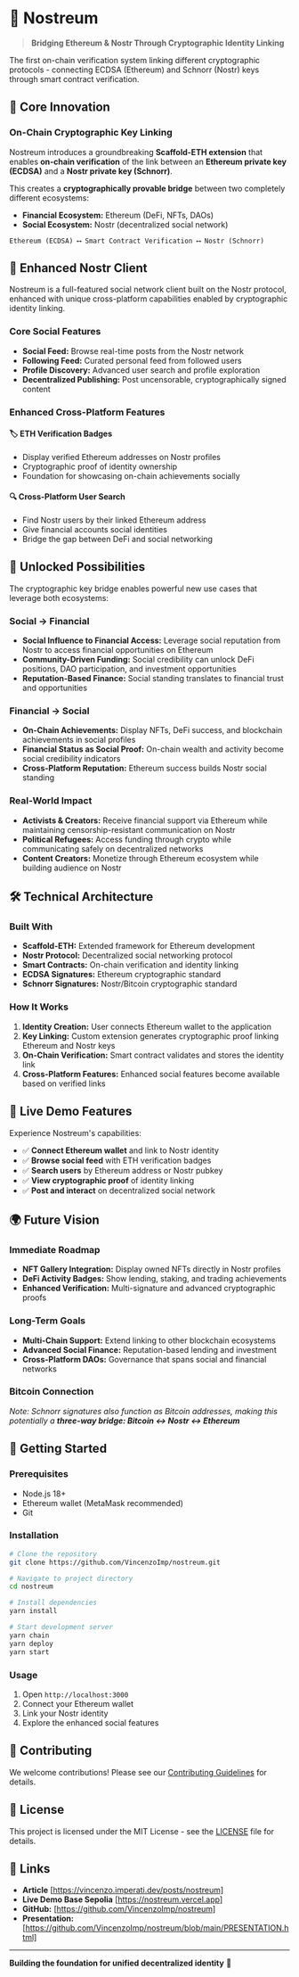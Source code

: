 # 🌉 Nostreum

> **Bridging Ethereum & Nostr Through Cryptographic Identity Linking**

The first on-chain verification system linking different cryptographic protocols - connecting ECDSA (Ethereum) and Schnorr (Nostr) keys through smart contract verification.

## 🔑 Core Innovation

### On-Chain Cryptographic Key Linking

Nostreum introduces a groundbreaking **Scaffold-ETH extension** that enables **on-chain verification** of the link between an **Ethereum private key (ECDSA)** and a **Nostr private key (Schnorr)**.

This creates a **cryptographically provable bridge** between two completely different ecosystems:
- **Financial Ecosystem:** Ethereum (DeFi, NFTs, DAOs)
- **Social Ecosystem:** Nostr (decentralized social network)

```
Ethereum (ECDSA) ⟷ Smart Contract Verification ⟷ Nostr (Schnorr)
```

## 🦜 Enhanced Nostr Client

Nostreum is a full-featured social network client built on the Nostr protocol, enhanced with unique cross-platform capabilities enabled by cryptographic identity linking.

### Core Social Features
- **Social Feed:** Browse real-time posts from the Nostr network
- **Following Feed:** Curated personal feed from followed users
- **Profile Discovery:** Advanced user search and profile exploration
- **Decentralized Publishing:** Post uncensorable, cryptographically signed content

### Enhanced Cross-Platform Features

#### 🏷️ ETH Verification Badges
- Display verified Ethereum addresses on Nostr profiles
- Cryptographic proof of identity ownership
- Foundation for showcasing on-chain achievements socially

#### 🔍 Cross-Platform User Search
- Find Nostr users by their linked Ethereum address
- Give financial accounts social identities
- Bridge the gap between DeFi and social networking

## 🚀 Unlocked Possibilities

The cryptographic key bridge enables powerful new use cases that leverage both ecosystems:

### Social → Financial
- **Social Influence to Financial Access:** Leverage social reputation from Nostr to access financial opportunities on Ethereum
- **Community-Driven Funding:** Social credibility can unlock DeFi positions, DAO participation, and investment opportunities
- **Reputation-Based Finance:** Social standing translates to financial trust and opportunities

### Financial → Social  
- **On-Chain Achievements:** Display NFTs, DeFi success, and blockchain achievements in social profiles
- **Financial Status as Social Proof:** On-chain wealth and activity become social credibility indicators
- **Cross-Platform Reputation:** Ethereum success builds Nostr social standing

### Real-World Impact
- **Activists & Creators:** Receive financial support via Ethereum while maintaining censorship-resistant communication on Nostr
- **Political Refugees:** Access funding through crypto while communicating safely on decentralized networks
- **Content Creators:** Monetize through Ethereum ecosystem while building audience on Nostr

## 🛠️ Technical Architecture

### Built With
- **Scaffold-ETH:** Extended framework for Ethereum development
- **Nostr Protocol:** Decentralized social networking protocol
- **Smart Contracts:** On-chain verification and identity linking
- **ECDSA Signatures:** Ethereum cryptographic standard
- **Schnorr Signatures:** Nostr/Bitcoin cryptographic standard

### How It Works
1. **Identity Creation:** User connects Ethereum wallet to the application
2. **Key Linking:** Custom extension generates cryptographic proof linking Ethereum and Nostr keys
3. **On-Chain Verification:** Smart contract validates and stores the identity link
4. **Cross-Platform Features:** Enhanced social features become available based on verified links

## 🎯 Live Demo Features

Experience Nostreum's capabilities:

- ✅ **Connect Ethereum wallet** and link to Nostr identity
- ✅ **Browse social feed** with ETH verification badges  
- ✅ **Search users** by Ethereum address or Nostr pubkey
- ✅ **View cryptographic proof** of identity linking
- ✅ **Post and interact** on decentralized social network

## 🌍 Future Vision

### Immediate Roadmap
- **NFT Gallery Integration:** Display owned NFTs directly in Nostr profiles
- **DeFi Activity Badges:** Show lending, staking, and trading achievements
- **Enhanced Verification:** Multi-signature and advanced cryptographic proofs

### Long-Term Goals
- **Multi-Chain Support:** Extend linking to other blockchain ecosystems
- **Advanced Social Finance:** Reputation-based lending and investment
- **Cross-Platform DAOs:** Governance that spans social and financial networks

### Bitcoin Connection
*Note: Schnorr signatures also function as Bitcoin addresses, making this potentially a **three-way bridge: Bitcoin ↔ Nostr ↔ Ethereum***

## 🚀 Getting Started

### Prerequisites
- Node.js 18+
- Ethereum wallet (MetaMask recommended)
- Git

### Installation
```bash
# Clone the repository
git clone https://github.com/VincenzoImp/nostreum.git

# Navigate to project directory
cd nostreum

# Install dependencies
yarn install

# Start development server
yarn chain
yarn deploy
yarn start
```

### Usage
1. Open `http://localhost:3000`
2. Connect your Ethereum wallet
3. Link your Nostr identity
4. Explore the enhanced social features

## 📝 Contributing

We welcome contributions! Please see our [Contributing Guidelines](CONTRIBUTING.md) for details.

## 📄 License

This project is licensed under the MIT License - see the [LICENSE](LICENSE) file for details.

## 🔗 Links

- **Article** [https://vincenzo.imperati.dev/posts/nostreum]
- **Live Demo Base Sepolia** [https://nostreum.vercel.app]
- **GitHub:** [https://github.com/VincenzoImp/nostreum]
- **Presentation:** [https://github.com/VincenzoImp/nostreum/blob/main/PRESENTATION.html]

---

**Building the foundation for unified decentralized identity** 🌉
